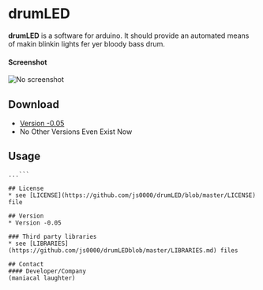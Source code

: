 drumLED
======
**drumLED** is a software for arduino. It should provide an automated means of
makin blinkin lights fer yer bloody bass drum.

#### Screenshot
![No screenshot](https://github.com/js0000/drumLED/screenshot.png "no screenshot")

## Download
* [Version -0.05](https://github.com/js0000/drumLED/archive/master.zip)
* No Other Versions Even Exist Now

## Usage
```$ git clone https://github.com/js0000/drumLED.git
...```

## License 
* see [LICENSE](https://github.com/js0000/drumLED/blob/master/LICENSE) file

## Version 
* Version -0.05 

### Third party libraries
* see [LIBRARIES](https://github.com/js0000/drumLEDblob/master/LIBRARIES.md) files

## Contact
#### Developer/Company
(maniacal laughter)
